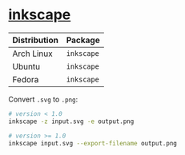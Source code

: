 # [inkscape](https://gitlab.com/inkscape/inkscape)

| Distribution | Package    |
| ------------ | ---------- |
| Arch Linux   | `inkscape` |
| Ubuntu       | `inkscape` |
| Fedora       | `inkscape` |

Convert `.svg` to `.png`:

```sh
# version < 1.0
inkscape -z input.svg -e output.png

# version >= 1.0
inkscape input.svg --export-filename output.png
```
